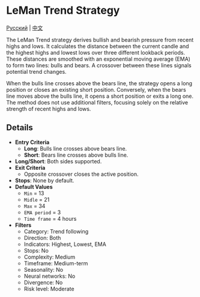 # LeMan Trend Strategy
[Русский](README_ru.md) | [中文](README_cn.md)

The LeMan Trend strategy derives bullish and bearish pressure from recent highs and lows. It calculates the distance between the current candle and the highest highs and lowest lows over three different lookback periods. These distances are smoothed with an exponential moving average (EMA) to form two lines: bulls and bears. A crossover between these lines signals potential trend changes.

When the bulls line crosses above the bears line, the strategy opens a long position or closes an existing short position. Conversely, when the bears line moves above the bulls line, it opens a short position or exits a long one. The method does not use additional filters, focusing solely on the relative strength of recent highs and lows.

## Details

- **Entry Criteria**
  - **Long**: Bulls line crosses above bears line.
  - **Short**: Bears line crosses above bulls line.
- **Long/Short**: Both sides supported.
- **Exit Criteria**
  - Opposite crossover closes the active position.
- **Stops**: None by default.
- **Default Values**
  - `Min` = 13
  - `Midle` = 21
  - `Max` = 34
  - `EMA period` = 3
  - `Time frame` = 4 hours
- **Filters**
  - Category: Trend following
  - Direction: Both
  - Indicators: Highest, Lowest, EMA
  - Stops: No
  - Complexity: Medium
  - Timeframe: Medium-term
  - Seasonality: No
  - Neural networks: No
  - Divergence: No
  - Risk level: Moderate
